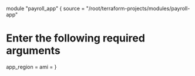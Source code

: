 module "payroll_app" {
  source = "/root/terraform-projects/modules/payroll-app"
  # Enter the following required arguments
  app_region = 
  ami        = 
}
